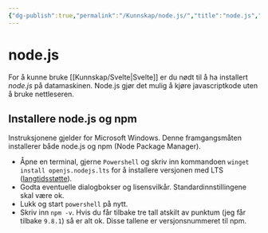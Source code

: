 ```yaml
---
{"dg-publish":true,"permalink":"/Kunnskap/node.js/","title":"node.js","tags":["it1"]}
---
```



# node.js
For å kunne bruke [[Kunnskap/Svelte\|Svelte]] er du nødt til å ha installert *node.js* på datamaskinen. Node.js gjør det mulig å kjøre javascriptkode uten å bruke nettleseren.

## Installere node.js og npm
Instruksjonene gjelder for Microsoft Windows. Denne framgangsmåten installerer både node.js og <abbr>npm</abbr> (Node Package Manager).

- Åpne en terminal, gjerne `Powershell` og skriv inn kommandoen `winget install openjs.nodejs.lts` for å installere versjonen med <abbr>LTS</abbr> ([langtidsstøtte](https://no.wikipedia.org/wiki/Langtidsstøtte)).
- Godta eventuelle dialogbokser og lisensvilkår. Standardinnstillingene skal være ok.
- Lukk og start `powershell` på nytt.
- Skriv inn `npm -v`. Hvis du får tilbake tre tall atskilt av punktum (jeg får tilbake `9.8.1`) så er alt ok. Disse tallene er versjonsnummeret til <abbr>npm</abbr>.

